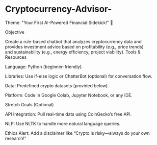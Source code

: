 # Cryptocurrency-Advisor-

Theme: "Your First AI-Powered Financial Sidekick!" 🌟

Objective

Create a rule-based chatbot that analyzes cryptocurrency data and provides investment advice based on profitability (e.g., price trends) and sustainability (e.g., energy efficiency, project viability).
Tools & Resources

Language: Python (beginner-friendly).

Libraries: Use if-else logic or ChatterBot (optional) for conversation flow.

Data: Predefined crypto datasets (provided below).

Platform: Code in Google Colab, Jupyter Notebook, or any IDE.

Stretch Goals (Optional)

API Integration: Pull real-time data using CoinGecko’s free API.

NLP: Use NLTK to handle more natural language queries.

Ethics Alert: Add a disclaimer like “Crypto is risky—always do your own research!”
